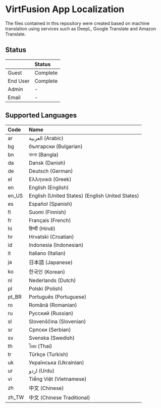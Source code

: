 # VirtFusion App Localization

The files contained in this repository were created based on machine translation using services such as DeepL, Google
Translate and Amazon Translate.

## Status

|          | Status   |
|:---------|:---------|
| Guest    | Complete |
| End User | Complete |
| Admin    | -        |
| Email    | -        |

## Supported Languages

| Code  | Name                                            |
|:------|:------------------------------------------------|
| ar    | العربية (Arabic)                                |
| bg    | български (Bulgarian)                           |
| bn    | বাংলা (Bangla)                                  |
| da    | Dansk (Danish)                                  |
| de    | Deutsch (German)                                |
| el    | Ελληνικά (Greek)                                |
| en    | English (English)                               |
| en_US | English (United States) (English United States) |
| es    | Español (Spanish)                               |
| fi    | Suomi (Finnish)                                 |
| fr    | Français (French)                               |
| hi    | हिन्दी (Hindi)                                  |
| hr    | Hrvatski (Croatian)                             |
| id    | Indonesia (Indonesian)                          |
| it    | Italiano (Italian)                              |
| ja    | 日本語 (Japanese)                                  |
| ko    | 한국인 (Korean)                                    |
| nl    | Nederlands (Dutch)                              |
| pl    | Polski (Polish)                                 |
| pt_BR | Português (Portuguese)                          |
| ro    | Română (Romanian)                               |
| ru    | Pусский (Russian)                               |
| sl    | Slovenščina (Slovenian)                         |
| sr    | Српски (Serbian)                                |
| sv    | Svenska (Swedish)                               |
| th    | ไทย (Thai)                                      |
| tr    | Türkçe (Turkish)                                |
| uk    | Українська (Ukrainian)                          |
| ur    | اردو (Urdu)                                     |
| vi    | Tiếng Việt (Vietnamese)                         |
| zh    | 中文 (Chinese)                                    |
| zh_TW | 中文 (Chinese Traditional)                        |

